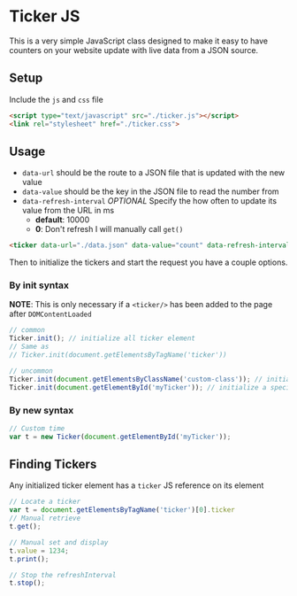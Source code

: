 # Ticker JS
This is a very simple JavaScript class designed to make it easy to have
counters on your website update with live data from a JSON source.

## Setup
Include the `js` and `css` file

```html
<script type="text/javascript" src="./ticker.js"></script>
<link rel="stylesheet" href="./ticker.css">
```

## Usage

- `data-url` should be the route to a JSON file that is updated with the new value
- `data-value` should be the key in the JSON file to read the number from
- `data-refresh-interval` _OPTIONAL_ Specify the how often to update its value from the URL in ms
    - **default**: 10000
    - **0**: Don't refresh I will manually call `get()`

```html
<ticker data-url="./data.json" data-value="count" data-refresh-interval="1000"></ticker>
```

Then to initialize the tickers and start the request you have a couple options.

### By init syntax
**NOTE**: This is only necessary if a `<ticker/>` has been added to the page after `DOMContentLoaded`
```javascript
// common
Ticker.init(); // initialize all ticker element
// Same as
// Ticker.init(document.getElementsByTagName('ticker'))

// uncommon
Ticker.init(document.getElementsByClassName('custom-class')); // initialize all custom-class tickers
Ticker.init(document.getElementById('myTicker')); // initialize a specific element ticker
```

### By new syntax
```javascript
// Custom time
var t = new Ticker(document.getElementById('myTicker'));
```

## Finding Tickers

Any initialized ticker element has a `ticker` JS reference on its element
```javascript
// Locate a ticker
var t = document.getElementsByTagName('ticker')[0].ticker
// Manual retrieve
t.get();

// Manual set and display
t.value = 1234;
t.print();

// Stop the refreshInterval
t.stop();
```
